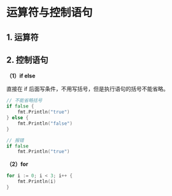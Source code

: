 # 运算符与控制语句

## 1. 运算符



## 2. 控制语句

**（1）if else**

直接在 if 后面写条件，不用写括号，但是执行语句的括号不能省略。

```go
// 不能省略括号
if false {
    fmt.Println("true")
} else {
    fmt.Println("false")
}

// 报错
if false 
    fmt.Println("true")
```

**（2）for**

```go
for i := 0; i < 3; i++ {
    fmt.Println(i)
}
```